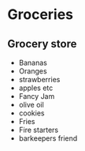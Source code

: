 # Groceries

## Grocery store

- Bananas
- Oranges
- strawberries
- apples etc
- Fancy Jam
- olive oil
- cookies
- Fries
- Fire starters
- barkeepers friend
